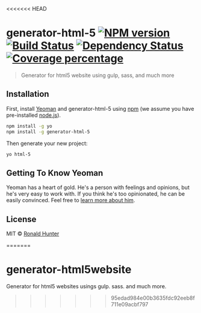 <<<<<<< HEAD
# generator-html-5 [![NPM version][npm-image]][npm-url] [![Build Status][travis-image]][travis-url] [![Dependency Status][daviddm-image]][daviddm-url] [![Coverage percentage][coveralls-image]][coveralls-url]
> Generator for html5 website using gulp, sass, and much more

## Installation

First, install [Yeoman](http://yeoman.io) and generator-html-5 using [npm](https://www.npmjs.com/) (we assume you have pre-installed [node.js](https://nodejs.org/)).

```bash
npm install -g yo
npm install -g generator-html-5
```

Then generate your new project:

```bash
yo html-5
```

## Getting To Know Yeoman

Yeoman has a heart of gold. He&#39;s a person with feelings and opinions, but he&#39;s very easy to work with. If you think he&#39;s too opinionated, he can be easily convinced. Feel free to [learn more about him](http://yeoman.io/).

## License

MIT © [Ronald Hunter](ronaldhunter.co)


[npm-image]: https://badge.fury.io/js/generator-html-5.svg
[npm-url]: https://npmjs.org/package/generator-html-5
[travis-image]: https://travis-ci.org/rotohun/generator-html-5.svg?branch=master
[travis-url]: https://travis-ci.org/rotohun/generator-html-5
[daviddm-image]: https://david-dm.org/rotohun/generator-html-5.svg?theme=shields.io
[daviddm-url]: https://david-dm.org/rotohun/generator-html-5
[coveralls-image]: https://coveralls.io/repos/rotohun/generator-html-5/badge.svg
[coveralls-url]: https://coveralls.io/r/rotohun/generator-html-5
=======
# generator-html5website
Generator for html5 websites usings gulp. sass. and much more.
>>>>>>> 95edad984e00b3635fdc92eeb8f711e09acbf797
